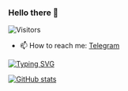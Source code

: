 ### Hello there 🔭

![Visitors](https://img.shields.io/github/followers/pavivin?style=social)

- 📫 How to reach me: [Telegram](https://t.me/pavivin)

[![Typing SVG](https://readme-typing-svg.herokuapp.com?color=%2336BCF7&lines=i+tried+so+hard+and+got+so+far)](https://git.io/typing-svg)

[![GitHub stats](https://github-readme-stats.vercel.app/api?username=pavivin&count_private=true&show_icons=true&theme=tokyonight)](https://github.com/anuraghazra/github-readme-stats)
